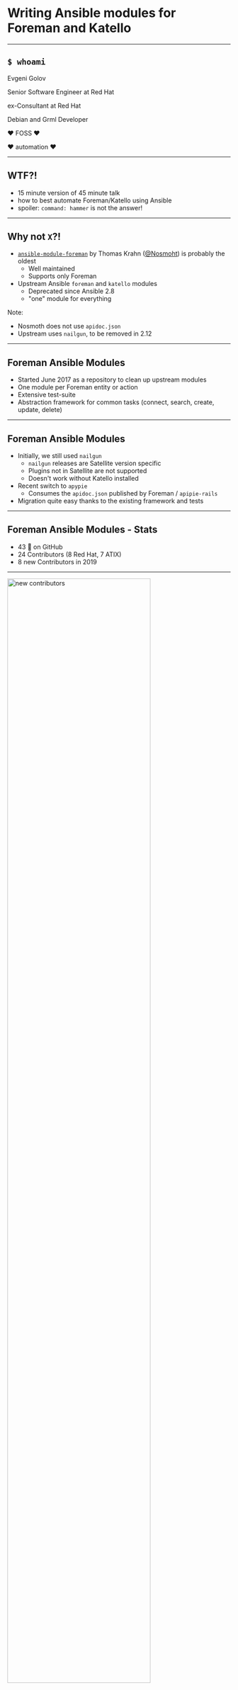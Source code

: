 # Writing Ansible modules for Foreman and Katello

---

## `$ whoami`

Evgeni Golov

Senior Software Engineer at Red Hat

ex-Consultant at Red Hat

Debian and Grml Developer

♥ FOSS ♥

♥ automation ♥

---

## WTF?!

* 15 minute version of 45 minute talk
* how to best automate Foreman/Katello using Ansible
* spoiler: `command: hammer` is not the answer!

---

## Why not `X`?!

* [`ansible-module-foreman`](https://github.com/Nosmoht/ansible-module-foreman) by Thomas Krahn ([@Nosmoht](https://github.com/Nosmoht)) is probably the oldest
    * Well maintained
    * Supports only Foreman
* Upstream Ansible `foreman` and `katello` modules
    * Deprecated since Ansible 2.8
    * "one" module for everything

Note:
* Nosmoth does not use `apidoc.json`
* Upstream uses `nailgun`, to be removed in 2.12

---

## Foreman Ansible Modules

* Started June 2017 as a repository to clean up upstream modules
* One module per Foreman entity or action
* Extensive test-suite
* Abstraction framework for common tasks (connect, search, create, update, delete)

---

## Foreman Ansible Modules

* Initially, we still used `nailgun`
    * `nailgun` releases are Satellite version specific
    * Plugins not in Satellite are not supported
    * Doesn't work without Katello installed
* Recent switch to `apypie`
    * Consumes the `apidoc.json` published by Foreman / `apipie-rails`
* Migration quite easy thanks to the existing framework and tests

---

## Foreman Ansible Modules - Stats

* 43 <span class="emoji">🌟</span> on GitHub
* 24 Contributors (8 Red Hat, 7 ATIX)
* 8 new Contributors in 2019

---

<img src="https://people.redhat.com/egolov/fam/fam-new-contributors.png" alt="new contributors" style="width:80%; height:80%"/>

Note:
* almost no new contributors in 2018 (well, 5, but…)
* none in between February and September
* Patrick (in September) is a one-time contributor so far
* yes, the slide only has 23 contributors…

---

<img src="https://people.redhat.com/egolov/fam/fam-pr-activity.png" alt="PR activity" style="width:80%; height:80%"/>

Note:
* we made Module writing easy in January/February 2019
* before that we had 7.74 PRs on average per month
* after it's 12.33 PRs!

---

## Foreman Ansible Modules - Outlook

* Collection on Ansible Galaxy
* RPM on yum.theforeman.org

---

# Let's write a module!

---

## Under the hood

Most modules manage objects/entities in Foreman

1. Find an existing entity
2. Compare existing entity with the data provided by the user
3. Save the entity

We have a framework to support that

---

First a wrapper around `AnsibleModule`:

```python
from ansible.module_utils.foreman_helper import
  ForemanEntityApypieAnsibleModule

module = ForemanEntityApypieAnsibleModule(
 argument_spec=dict(name=dict(required=True)))
```

---

Load user provided parameters and connect to the API:

```python
entity_dict = module.clean_params()
module.connect()
```

---

Find the entity and ensure it looks like the user wanted:

```python
entity = module.find_resource_by_name('architectures',
  name=entity_dict['name'], failsafe=True)
changed = module.ensure_resource_state('architectures',
  entity_dict, entity, name_map)
module.exit_json(changed=changed)
```

Note:
* `name_map` is still undefined
* `entity_dict` is the filtered user input
* `entity` entity the existing entity, or None

---

Translate Ansible params to Foreman API params:

```python
name_map = { 'name': 'name' }
```

---

```python=
from ansible.module_utils.foreman_helper import
  ForemanEntityApypieAnsibleModule

name_map = { 'name': 'name' }
module = ForemanEntityApypieAnsibleModule(
 argument_spec=dict(name=dict(required=True)))
entity_dict = module.clean_params()
module.connect()

entity = module.find_resource_by_name('architectures',
  name=entity_dict['name'], failsafe=True)
changed = module.ensure_resource_state('architectures',
  entity_dict, entity, name_map)
module.exit_json(changed=changed)
```

---

# Thanks!

<i class="fa fa-envelope" aria-hidden="true"></i> [evgeni@golov.de](mailto:evgeni@golov.de)

<i class="fa fa-globe" aria-hidden="true"></i> [die-welt.net](https://www.die-welt.net)

<i class="fa fa-twitter" aria-hidden="true"></i> [@zhenech](https://twitter.com/zhenech)

<i class="fa fa-mastodon" aria-hidden="true"></i> [@zhenech@chaos.social](https://chaos.social/@zhenech)

<i class="fa fa-github" aria-hidden="true"></i> [@evgeni](https://github.com/evgeni)

<i class="fa fa-stack-exchange" aria-hidden="true"></i> [zhenech](https://stackexchange.com/users/1107433/zhenech)
